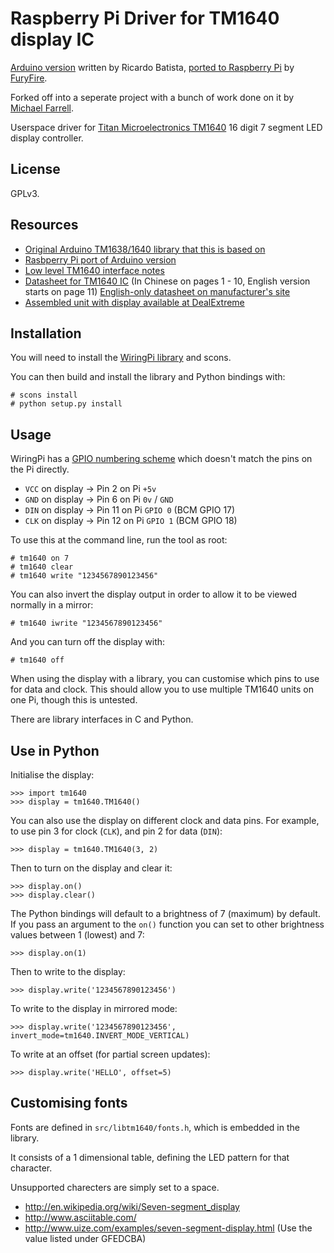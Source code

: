 # Raspberry Pi Driver for TM1640 display IC #

[Arduino version](https://code.google.com/p/tm1638-library/) written by Ricardo Batista, [ported to Raspberry Pi](https://bitbucket.org/furyfire/raspi/src/default/hw/tm1640?at=default) by [FuryFire](https://bitbucket.org/furyfire).

Forked off into a seperate project with a bunch of work done on it by [Michael Farrell](http://micolous.id.au).

Userspace driver for [Titan Microelectronics TM1640](http://www.titanmec.com/doce/product-detail-180.html) 16 digit 7 segment LED display controller.

## License ##

GPLv3.

## Resources ##

- [Original Arduino TM1638/1640 library that this is based on](http://code.google.com/p/tm1638-library/)
- [Rasbperry Pi port of Arduino version](https://bitbucket.org/furyfire/raspi/src/default/hw/tm1640?at=default)
- [Low level TM1640 interface notes](http://tronixstuff.wordpress.com/2012/04/09/arduino-and-tm1640-led-display-modules/)
- [Datasheet for TM1640 IC](http://db.tt/3lrAsvHI) (In Chinese on pages 1 - 10, English version starts on page 11) [English-only datasheet on manufacturer's site](http://www.titanmec.com/doce/product-downloads-180.html)
- [Assembled unit with display available at DealExtreme](http://www.dx.com/p/104311)

## Installation ##

You will need to install the [WiringPi library](https://projects.drogon.net/raspberry-pi/wiringpi/) and scons.

You can then build and install the library and Python bindings with:

    # scons install
	# python setup.py install

## Usage ##

WiringPi has a [GPIO numbering scheme](https://projects.drogon.net/raspberry-pi/wiringpi/pins/) which doesn't match the pins on the Pi directly.

- `VCC` on display -> Pin 2 on Pi `+5v`
- `GND` on display -> Pin 6 on Pi `0v` / `GND`
- `DIN` on display -> Pin 11 on Pi `GPIO 0` (BCM GPIO 17)
- `CLK` on display -> Pin 12 on Pi `GPIO 1` (BCM GPIO 18)

To use this at the command line, run the tool as root:

    # tm1640 on 7
	# tm1640 clear
	# tm1640 write "1234567890123456"

You can also invert the display output in order to allow it to be viewed normally in a mirror:

    # tm1640 iwrite "1234567890123456"

And you can turn off the display with:

    # tm1640 off

When using the display with a library, you can customise which pins to use for data and clock.  This should allow you to use multiple TM1640 units on one Pi, though this is untested.

There are library interfaces in C and Python.

## Use in Python ##

Initialise the display:

    >>> import tm1640
	>>> display = tm1640.TM1640()

You can also use the display on different clock and data pins.  For example, to use pin 3 for clock (`CLK`), and pin 2 for data (`DIN`):

    >>> display = tm1640.TM1640(3, 2)

Then to turn on the display and clear it:

    >>> display.on()
	>>> display.clear()

The Python bindings will default to a brightness of 7 (maximum) by default.  If you pass an argument to the `on()` function you can set to other brightness values between 1 (lowest) and 7:

    >>> display.on(1)

Then to write to the display:

    >>> display.write('1234567890123456')

To write to the display in mirrored mode:

    >>> display.write('1234567890123456', invert_mode=tm1640.INVERT_MODE_VERTICAL)

To write at an offset (for partial screen updates):

    >>> display.write('HELLO', offset=5)

## Customising fonts ##

Fonts are defined in `src/libtm1640/fonts.h`, which is embedded in the library.

It consists of a 1 dimensional table, defining the LED pattern for that character.

Unsupported charecters are simply set to a space. 

- http://en.wikipedia.org/wiki/Seven-segment_display
- http://www.asciitable.com/
- http://www.uize.com/examples/seven-segment-display.html (Use the value listed under GFEDCBA)